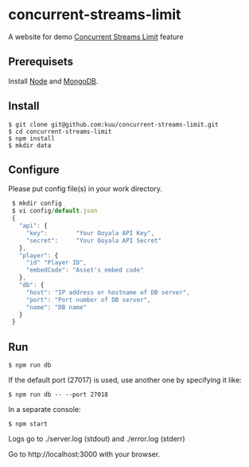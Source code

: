 # concurrent-streams-limit

A website for demo [Concurrent Streams Limit](http://help.ooyala.com/video-platform/concepts/player_v3_concurrent_stream_limits.html) feature

## Prerequisets

Install [Node](https://nodejs.org) and [MongoDB](https://www.mongodb.org).

## Install

```
$ git clone git@github.com:kuu/concurrent-streams-limit.git
$ cd concurrent-streams-limit
$ npm install
$ mkdir data
```

## Configure

Please put config file(s) in your work directory.
```js
 $ mkdir config
 $ vi config/default.json
 {
   "api": {
     "key":        "Your Ooyala API Key",
     "secret":     "Your Ooyala API Secret"
   },
   "player": {
     "id" "Player ID",
     "embedCode": "Asset's embed code"
   },
   "db": {
     "host": "IP address or hostname of DB server",
     "port": "Port number of DB server",
     "name": "DB name"
   }
 }
```

## Run

```
$ npm run db
```

If the default port (27017) is used, use another one by specifying it like:
```
$ npm run db -- --port 27018
```

In a separate console:
```
$ npm start
```
Logs go to ./server.log (stdout) and ./error.log (stderr)

Go to http://localhost:3000 with your browser.
